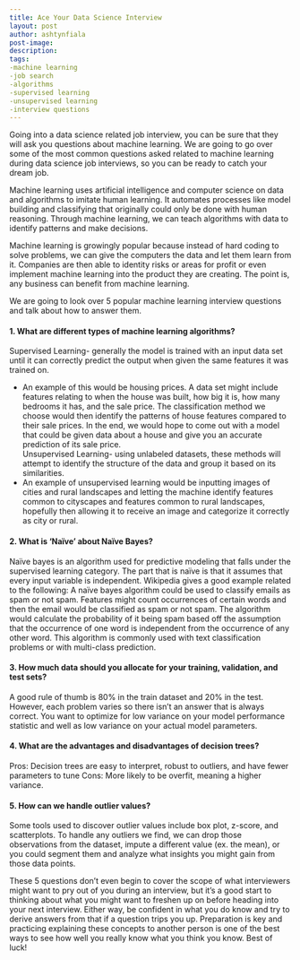 ```yaml
---
title: Ace Your Data Science Interview
layout: post
author: ashtynfiala
post-image:
description:
tags:
-machine learning
-job search
-algorithms
-supervised learning
-unsupervised learning
-interview questions
---
```

Going into a data science related job interview, you can be sure that they will ask you questions about machine learning. We are going to go over some of the most common questions asked related to machine learning during data science job interviews, so you can be ready to catch your dream job. 

Machine learning uses artificial intelligence and computer science on data and algorithms to imitate human learning. It automates processes like model building and classifying that originally could only be done with human reasoning. Through machine learning, we can teach algorithms with data to identify patterns and make decisions. 

Machine learning is growingly popular because instead of hard coding to solve problems, we can give the computers the data and let them learn from it. Companies are then able to identity risks or areas for profit or even implement machine learning into the product they are creating. The point is, any business can benefit from machine learning. 

We are going to look over 5 popular machine learning interview questions and talk about how to answer them. 

#### 1.	What are different types of machine learning algorithms?

Supervised Learning- generally the model is trained with an input data set until it can correctly predict the output when given the same features it was trained on. 
-	An example of this would be housing prices. A data set might include features relating to when the house was built, how big it is, how many bedrooms it has, and the sale price. The classification method we choose would then identify the patterns of house features compared to their sale prices. In the end, we would hope to come out with a model that could be given data about a house and give you an accurate prediction of its sale price.  
Unsupervised Learning- using unlabeled datasets, these methods will attempt to identify the structure of the data and group it based on its similarities. 
-	An example of unsupervised learning would be inputting images of cities and rural landscapes and letting the machine identify features common to cityscapes and features common to rural landscapes, hopefully then allowing it to receive an image and categorize it correctly as city or rural. 

#### 2.	What is ‘Naïve’ about Naïve Bayes?
Naïve bayes is an algorithm used for predictive modeling that falls under the supervised learning category. The part that is naïve is that it assumes that every input variable is independent. Wikipedia gives a good example related to the following: A naïve bayes algorithm could be used to classify emails as spam or not spam. Features might count occurrences of certain words and then the email would be classified as spam or not spam. The algorithm would calculate the probability of it being spam based off the assumption that the occurrence of one word is independent from the occurrence of any other word. 
This algorithm is commonly used with text classification problems or with multi-class prediction. 

#### 3.	 How much data should you allocate for your training, validation, and test sets?
A good rule of thumb is 80% in the train dataset and 20% in the test. However, each problem varies so there isn’t an answer that is always correct. You want to optimize for low variance on your model performance statistic and well as low variance on your actual model parameters. 

#### 4.	What are the advantages and disadvantages of decision trees?
Pros: Decision trees are easy to interpret, robust to outliers, and have fewer parameters to tune
Cons: More likely to be overfit, meaning a higher variance. 

#### 5.	How can we handle outlier values? 
Some tools used to discover outlier values include box plot, z-score, and scatterplots. 
To handle any outliers we find, we can drop those observations from the dataset, impute a different value (ex. the mean), or you could segment them and analyze what insights you might gain from those data points. 

These 5 questions don’t even begin to cover the scope of what interviewers might want to pry out of you during an interview, but it’s a good start to thinking about what you might want to freshen up on before heading into your next interview. Either way, be confident in what you do know and try to derive answers from that if a question trips you up. Preparation is key and practicing explaining these concepts to another person is one of the best ways to see how well you really know what you think you know. Best of luck!
